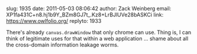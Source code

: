 slug:    1935
date:    2011-05-03 08:06:42
author:  Zack Weinberg
email:   XP1fa431C+n8.hj1b9Y_BZm8GJ7t_.Kz8+LrBJlUVe28bASKCi
link:     https://www.owlfolio.org/
replyto: 1933

There's already <code>canvas.drawWindow</code> that only chrome can
use.  Thing is, I can think of legitimate uses for that within a web
application ... shame about all the cross-domain information leakage
worms.
